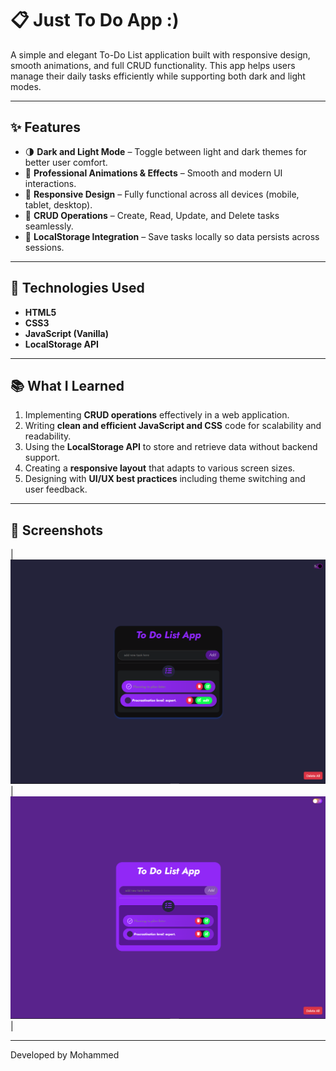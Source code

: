 # 📋 Just To Do App :)

A simple and elegant To-Do List application built with responsive design, smooth animations, and full CRUD functionality. This app helps users manage their daily tasks efficiently while supporting both dark and light modes.

---

## ✨ Features

- 🌗 **Dark and Light Mode** – Toggle between light and dark themes for better user comfort.
- 🎯 **Professional Animations & Effects** – Smooth and modern UI interactions.
- 📱 **Responsive Design** – Fully functional across all devices (mobile, tablet, desktop).
- 📝 **CRUD Operations** – Create, Read, Update, and Delete tasks seamlessly.
- 💾 **LocalStorage Integration** – Save tasks locally so data persists across sessions.

---

## 🚀 Technologies Used

- **HTML5**
- **CSS3**
- **JavaScript (Vanilla)**
- **LocalStorage API**

---

## 📚 What I Learned

1. Implementing **CRUD operations** effectively in a web application.
2. Writing **clean and efficient JavaScript and CSS** code for scalability and readability.
3. Using the **LocalStorage API** to store and retrieve data without backend support.
4. Creating a **responsive layout** that adapts to various screen sizes.
5. Designing with **UI/UX best practices** including theme switching and user feedback.

---

## 📸 Screenshots

| ![DarkMode](./DarkMode.png) | ![LightMode](./LightMode.png) |

---

Developed by Mohammed

